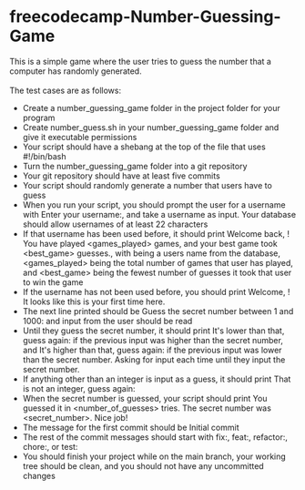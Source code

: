 # freecodecamp-Number-Guessing-Game

This is a simple game where the user tries to guess the number that a computer has randomly generated.
<br>
<br>
The test cases are as follows:
- Create a number_guessing_game folder in the project folder for your program
- Create number_guess.sh in your number_guessing_game folder and give it executable permissions
- Your script should have a shebang at the top of the file that uses #!/bin/bash
- Turn the number_guessing_game folder into a git repository
- Your git repository should have at least five commits
- Your script should randomly generate a number that users have to guess
- When you run your script, you should prompt the user for a username with Enter your username:, and take a username as input. Your database should allow usernames of at least 22 characters
- If that username has been used before, it should print Welcome back, <username>! You have played <games_played> games, and your best game took <best_game> guesses., with <username> being a users name from the database, <games_played> being the total number of games that user has played, and <best_game> being the fewest number of guesses it took that user to win the game
- If the username has not been used before, you should print Welcome, <username>! It looks like this is your first time here.
- The next line printed should be Guess the secret number between 1 and 1000: and input from the user should be read
- Until they guess the secret number, it should print It's lower than that, guess again: if the previous input was higher than the secret number, and It's higher than that, guess again: if the previous input was lower than the secret number. Asking for input each time until they input the secret number.
- If anything other than an integer is input as a guess, it should print That is not an integer, guess again:
- When the secret number is guessed, your script should print You guessed it in <number_of_guesses> tries. The secret number was <secret_number>. Nice job!
- The message for the first commit should be Initial commit
- The rest of the commit messages should start with fix:, feat:, refactor:, chore:, or test:
- You should finish your project while on the main branch, your working tree should be clean, and you should not have any uncommitted changes
